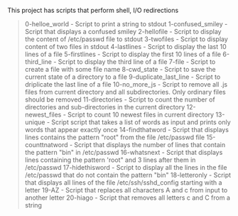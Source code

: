 This project has scripts that perform shell, I/O redirections
> 0-helloe_world - Script to print a string to stdout
> 1-confused_smiley - Script that displays a confused smiley
> 2-hellofile - Script to display the content of /etc/passwd file to stdout
> 3-twofiles - Script to display content of two files in stdout
> 4-lastlines - Script to display the last 10 lines of a file
> 5-firstlines - Script to display the first 10 lines of a file
> 6-third_line - Script to display the third line of a file
> 7-file - Script to create a file with some file name
> 8-cwd_state - Script to save the current state of a directory to a file
> 9-duplicate_last_line - Script to driplicate the last line of a file
> 10-no_more_js - Script to remove all .js files from current directory and all subdirectories. Only ordinary files should be removed
> 11-directories - Script to count the number of directories and sub-directories in the current directory
> 12-newest_files - Script to count 10 newest files in current directory
> 13-unique - Script script that takes a list of words as input and prints only words that appear exactly once
> 14-findthatword - Script that displays lines contains the pattern "root" from the file /etc/passwd file
> 15-counttnatword - Script that displays the number of lines that contain the pattern "bin" in /etc/passwd
> 16-whatsnext - Script that displays lines containing the pattern 'root" and 3 lines after them in /etc/passwd
> 17-hidethisword - Script to display all the lines in the file /etc/passwd that do not contain the pattern "bin"
> 18-letteronly - Script that displays all lines of the file /etc/ssh/sshd_config starting with a letter
> 19-AZ - Script that replaces all characters A and c from input to another letter
> 20-hiago - Script that removes all letters c and C from a string 
